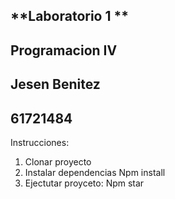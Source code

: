 ## **Laboratorio 1 **

## Programacion IV
## Jesen Benitez
## 61721484

Instrucciones:
1. Clonar proyecto
2. Instalar dependencias
Npm install
3. Ejectutar proyceto:
Npm star